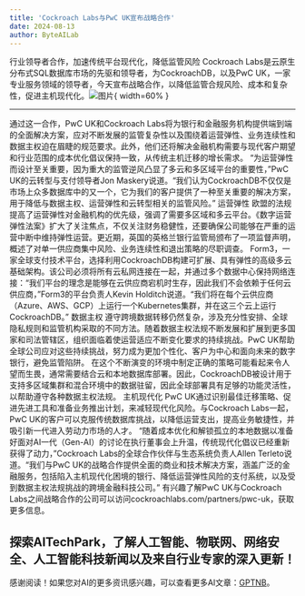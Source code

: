 ```yaml
---
title: 'Cockroach Labs与PwC UK宣布战略合作'
date: 2024-08-13
author: ByteAILab
---
```


行业领导者合作，加速传统平台现代化，降低监管风险
Cockroach Labs是云原生分布式SQL数据库市场的先驱和领导者，为CockroachDB，以及PwC UK，一家专业服务领域的领导者，今天宣布战略合作，以降低监管合规风险、成本和复杂性，促进主机现代化。![图片](https://ai-techpark.com/wp-content/uploads/2024/08/Cockr-960x540.jpg){ width=60% }

---

通过这一合作，PwC UK和Cockroach Labs将为银行和金融服务机构提供端到端的全面解决方案，应对不断发展的监管复杂性以及围绕着运营弹性、业务连续性和数据主权迫在眉睫的规范要求。此外，他们还将解决金融机构需要与现代客户期望和行业范围的成本优化倡议保持一致，从传统主机迁移的增长需求。
“为运营弹性而设计至关重要，因为重大的监管逆风凸显了多云和多区域平台的重要性，”PwC UK的云转型与支付领导者Jon Maskery说道。“我们认为CockroachDB不仅仅是市场上众多数据库中的又一个，它为我们的客户提供了一种至关重要的解决方案，用于降低与数据主权、运营弹性和云转型相关的监管风险。”
运营弹性
欧盟的法规提高了运营弹性对金融机构的优先级，强调了需要多区域和多云平台。《数字运营弹性法案》扩大了关注焦点，不仅关注财务稳健性，还要确保公司能够在严重的运营中断中维持弹性运营。更近期，英国的英格兰银行监管局颁布了一项监督声明，概述了对单一供应商集中风险、业务连续性和退出策略的尽职调查。
Form3，一家全球支付技术平台，选择利用CockroachDB构建可扩展、具有弹性的高级多云基础架构。该公司必须将所有云私网连接在一起，并通过多个数据中心保持网络连接：“我们平台的理念是能够在云供应商宕机时生存，因此我们不会依赖于任何云供应商，”Form3的平台负责人Kevin Holditch说道。“我们将在每个云供应商（Azure、AWS、GCP）上运行一个Kubernetes集群，并在这三个云上运行CockroachDB。”
数据主权
遵守跨境数据转移仍然复杂，涉及充分性安排、全球隐私规则和监管机构采取的不同方法。随着数据主权法规不断发展和扩展到更多国家和司法管辖区，组织面临着使运营适应不断变化要求的持续挑战。PwC UK帮助全球公司应对这些持续挑战，努力成为更加个性化、客户为中心和面向未来的数字银行，避免监管陷阱。
在这个不断演变的环境中制定正确的策略可能看起来令人望而生畏，通常需要结合云和本地数据库部署。因此，CockroachDB被设计用于支持多区域集群和混合环境中的数据驻留，因此全球部署具有足够的功能灵活性，以帮助遵守各种数据主权法规。
主机现代化
PwC UK通过识别最佳迁移策略、促进先进工具和准备业务推出计划，来减轻现代化风险。与Cockroach Labs一起，PwC UK的客户可以克服传统数据库挑战，以降低运营支出，提高业务敏捷性，并吸引新一代进入劳动力市场的人才。
“随着成本优化和解锁孤立的本地数据以准备好面对AI一代（Gen-AI）的讨论在执行董事会上升温，传统现代化倡议已经重新获得了动力，”Cockroach Labs的全球合作伙伴与生态系统负责人Allen Terleto说道。“我们与PwC UK的战略合作提供全面的商业和技术解决方案，涵盖广泛的金融服务，包括陷入主机现代化困境的银行、降低运营弹性风险的支付系统，以及受到数据主权法规挑战的跨境金融科技公司。”
有兴趣了解PwC UK与Cockroach Labs之间战略合作的公司可以访问cockroachlabs.com/partners/pwc-uk，获取更多信息。

探索AITechPark，了解人工智能、物联网、网络安全、人工智能科技新闻以及来自行业专家的深入更新！
---
感谢阅读！如果您对AI的更多资讯感兴趣，可以查看更多AI文章：[GPTNB](https://gptnb.com)。